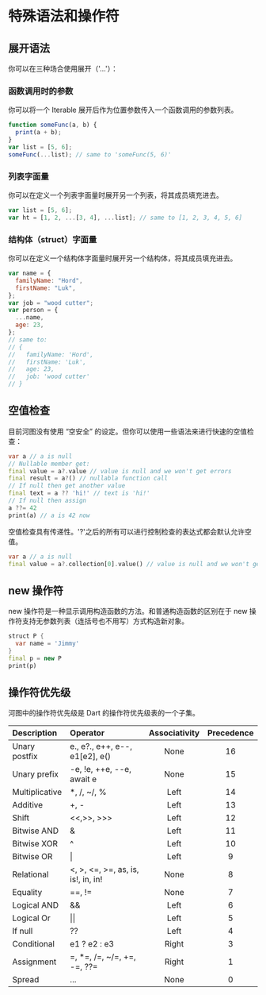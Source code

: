 # 特殊语法和操作符

## 展开语法

你可以在三种场合使用展开（'...'）：

### 函数调用时的参数

你可以将一个 Iterable 展开后作为位置参数传入一个函数调用的参数列表。

```javascript
function someFunc(a, b) {
  print(a + b);
}
var list = [5, 6];
someFunc(...list); // same to 'someFunc(5, 6)'
```

### 列表字面量

你可以在定义一个列表字面量时展开另一个列表，将其成员填充进去。

```javascript
var list = [5, 6];
var ht = [1, 2, ...[3, 4], ...list]; // same to [1, 2, 3, 4, 5, 6]
```

### 结构体（struct）字面量

你可以在定义一个结构体字面量时展开另一个结构体，将其成员填充进去。

```javascript
var name = {
  familyName: "Hord",
  firstName: "Luk",
};
var job = "wood cutter";
var person = {
  ...name,
  age: 23,
};
// same to:
// {
//   familyName: 'Hord',
//   firstName: 'Luk',
//   age: 23,
//   job: 'wood cutter'
// }
```

## 空值检查

目前河图没有使用 “空安全” 的设定。但你可以使用一些语法来进行快速的空值检查：

```dart
var a // a is null
// Nullable member get:
final value = a?.value // value is null and we won't get errors
final result = a?() // nullabla function call
// If null then get another value
final text = a ?? 'hi!' // text is 'hi!'
// If null then assign
a ??= 42
print(a) // a is 42 now
```

空值检查具有传递性。'?'之后的所有可以进行控制检查的表达式都会默认允许空值。

```dart
var a // a is null
final value = a?.collection[0].value() // value is null and we won't get errors
```

## new 操作符

new 操作符是一种显示调用构造函数的方法。和普通构造函数的区别在于 new 操作符支持无参数列表（连括号也不用写）方式构造新对象。

```dart
struct P {
  var name = 'Jimmy'
}
final p = new P
print(p)
```

## 操作符优先级

河图中的操作符优先级是 Dart 的操作符优先级表的一个子集。

| Description    | Operator                           | Associativity | Precedence |
| :------------- | :--------------------------------- | :-----------: | :--------: |
| Unary postfix  | e., e?., e++, e--, e1[e2], e()     |     None      |     16     |
| Unary prefix   | -e, !e, ++e, --e, await e          |     None      |     15     |
| Multiplicative | \*, /, ~/, %                       |     Left      |     14     |
| Additive       | +, -                               |     Left      |     13     |
| Shift          | <<,>>, >>>                         |     Left      |     12     |
| Bitwise AND    | &                                  |     Left      |     11     |
| Bitwise XOR    | ^                                  |     Left      |     10     |
| Bitwise OR     | \|                                 |     Left      |     9      |
| Relational     | <, >, <=, >=, as, is, is!, in, in! |     None      |     8      |
| Equality       | ==, !=                             |     None      |     7      |
| Logical AND    | &&                                 |     Left      |     6      |
| Logical Or     | \|\|                               |     Left      |     5      |
| If null        | \?\?                               |     Left      |     4      |
| Conditional    | e1 ? e2 : e3                       |     Right     |     3      |
| Assignment     | =, \*=, /=, ~/=, +=, -=, ??=       |     Right     |     1      |
| Spread         | ...                                |     None      |     0      |
